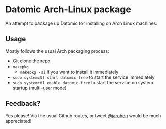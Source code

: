 # Datomic Arch-Linux package

An attempt to package up Datomic for installing on Arch Linux machines.

## Usage

Mostly follows the usual Arch packaging process:

* Git clone the repo
* `makepkg`
  * `makepkg -si` if you want to install it immediately
* `sudo systemctl start datomic-free` to start the service immediately
* `sudo systemctl enable datomic-free` to start the service on system
  startup (multi-user mode)

## Feedback?

Yes please! Via the usual Github routes, or tweet
[@jarohen](https://twitter.com/jarohen) would be much appreciated!
